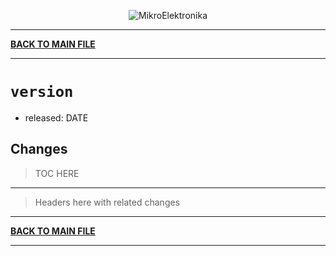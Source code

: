 <p align="center">
  <img src="http://www.mikroe.com/img/designs/beta/logo_small.png?raw=true" alt="MikroElektronika"/>
</p>

---

**[BACK TO MAIN FILE](../../changelog.md)**

---

# `version`

+ released: DATE

## Changes

> TOC HERE

---

> Headers here with related changes

---

**[BACK TO MAIN FILE](../../changelog.md)**

---
